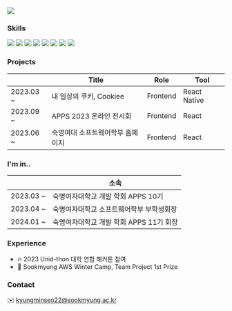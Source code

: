 <img src="https://capsule-render.vercel.app/api?type=waving&color=0:b721ff,100:21d4fd&height=300&section=header&text=Hi!%20%20%20I'm%20Minseo&fontSize=50&&fontColor=FFFFFF" />

### Skills
<div>
  <img src="https://img.shields.io/badge/-Python-3776AB?style=flat&logo=Python&logoColor=white"/>
  <img src="https://img.shields.io/badge/-HTML-E34F26?style=flat&logo=HTML5&logoColor=white"/>
  <img src="https://img.shields.io/badge/-CSS-1572B6?style=flat&logo=CSS3&logoColor=white"/>
  <img src="https://img.shields.io/badge/-JavaScript-F7DF1E?style=flat&logo=JavaScript&logoColor=white"/>
  <img src="https://img.shields.io/badge/-React-61DAFB?style=flat&logo=React" />
  <img src="https://img.shields.io/badge/-ReactNative-61DAFB?style=flat&logo=React" />
  <img src="https://img.shields.io/badge/-Unity-000000?style=flat&logo=Unity" />
  <img src="https://img.shields.io/badge/-Figma-F24E1E?style=flat&logo=Figma" />
</div>

### Projects
|           | Title                            | Role     |Tool|
|-----------|----------------------------------|----------|--------|
| 2023.03 ~ | 내 일상의 쿠키, Cookiee          | Frontend |React Native|
| 2023.09 ~ | APPS 2023 온라인 전시회          | Frontend |React|
| 2023.06 ~ | 숙명여대 소프트웨어학부 홈페이지 | Frontend |React|

### I'm in..

|           | 소속                                     |
|-----------|------------------------------------------|
| 2023.03 ~ | 숙명여자대학교 개발 학회 APPS 10기                                |
| 2023.04 ~ | 숙명여자대학교 소프트웨어학부 부학생회장 |
| 2024.01 ~ | 숙명여자대학교 개발 학회 APPS 11기 회장 |

### Experience
- 🔥 2023 Unid-thon 대학 연합 해커톤 참여
- 🏅 Sookmyung AWS Winter Camp, Team Project 1st Prize

### Contact
✉️ kyungminseo22@sookmyung.ac.kr 
